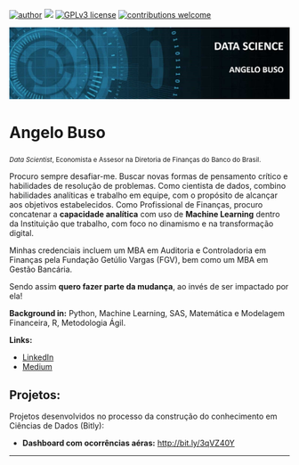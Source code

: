 [![author](https://img.shields.io/badge/author-angeloBuso-red.svg)](https://www.linkedin.com/in/angelo-buso) [![](https://img.shields.io/badge/python-3.7+-blue.svg)](https://www.python.org/downloads/release/python-365/) [![GPLv3 license](https://img.shields.io/badge/License-GPLv3-blue.svg)](http://perso.crans.org/besson/LICENSE.html) [![contributions welcome](https://img.shields.io/badge/contributions-welcome-brightgreen.svg?style=flat)](https://github.com/angeloBuso/data_science_portifolio/issues)

<p align="center">
  <img src="Imagem2.jpg">
</p>

# Angelo Buso
<sub>*Data Scientist*, Economista e Assesor na Diretoria de Finanças do Banco do Brasil.</sub>

Procuro sempre desafiar-me. Buscar novas formas de pensamento crítico e habilidades de resolução de problemas.
Como cientista de dados, combino habilidades analíticas e trabalho em equipe, com o propósito de alcançar aos objetivos estabelecidos. Como Profissional de Finanças, procuro concatenar a **capacidade analítica** com uso de **Machine Learning** dentro da Instituição que trabalho, com foco no dinamismo e na transformação digital.

Minhas credenciais incluem um MBA em Auditoria e Controladoria em Finanças pela Fundação Getúlio Vargas (FGV), bem como um MBA em Gestão Bancária.

Sendo assim **quero fazer parte da mudança**, ao invés de ser impactado por ela!

**Background in:** Python, Machine Learning, SAS, Matemática e Modelagem Financeira, R, Metodologia Ágil.

**Links:**
* [LinkedIn](https://www.linkedin.com/in/angelo-buso)
* [Medium](https://www.medium.com)


## Projetos:
Projetos desenvolvidos no processo da construção do conhecimento em Ciências de Dados (Bitly):

* **Dashboard com ocorrências aéras:** http://bit.ly/3qVZ40Y

---
